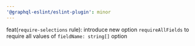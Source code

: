 ```yaml
---
'@graphql-eslint/eslint-plugin': minor
---
```


feat(`require-selections` rule): introduce new option `requireAllFields` to require all values of `fieldName: string[]` option
